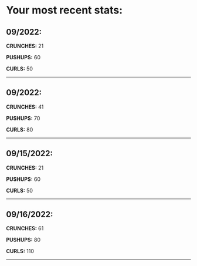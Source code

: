 # Your most recent stats:

## 09/2022:
**CRUNCHES:** 21

**PUSHUPS:** 60

**CURLS:** 50

---------

## 09/2022:
**CRUNCHES:** 41

**PUSHUPS:** 70

**CURLS:** 80

---------

## 09/15/2022:
**CRUNCHES:** 21

**PUSHUPS:** 60

**CURLS:** 50

---------

## 09/16/2022:
**CRUNCHES:** 61

**PUSHUPS:** 80

**CURLS:** 110

---------
